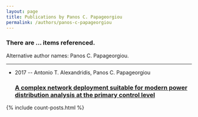 ```yaml
---
layout: page
title: Publications by Panos C. Papageorgiou
permalink: /authors/panos-c-papageorgiou
---
```


<h3 id="number-posts">There are ... items referenced.</h3>
<p id='info-authors'>Alternative author names: Panos C. Papageorgiou.</p>
<hr />
<ul class="post-list">
<li><span class='post-meta'>2017 -- Antonio T. Alexandridis, Panos C. Papageorgiou</span><h3><a class='post-link' href="{{ site.baseurl }}/a-complex-network-deployment-suitable-for-modern-power-distribution-analysis-at-the-primary-control-level">A complex network deployment suitable for modern power distribution analysis at the primary control level</a></h3></li>

</ul>
{% include count-posts.html %}
